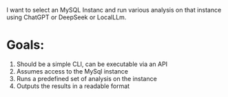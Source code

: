 I want to select an MySQL Instanc and run various analysis on that instance using ChatGPT or DeepSeek or LocalLLm.

# Goals:
1. Should be a simple CLI, can be executable via an API
2. Assumes access to the MySql instance
3. Runs a predefined set of analysis on the instance
4. Outputs the results in a readable format